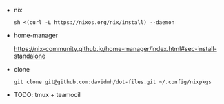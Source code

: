* nix

  ```shell
  sh <(curl -L https://nixos.org/nix/install) --daemon
  ```

* home-manager

  https://nix-community.github.io/home-manager/index.html#sec-install-standalone

* clone

  ```shell
  git clone git@github.com:davidmh/dot-files.git ~/.config/nixpkgs
  ```

* TODO: tmux + teamocil
